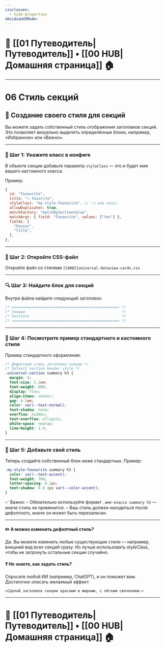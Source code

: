 ```yaml
---
cssclasses:
  - hide-properties
obsidianUIMode:
---
```


# 🧭 [[01 Путеводитель|Путеводитель]] • [[00 HUB|Домашняя страница]] 🏠

---

# **06 Стиль секций**

## 🧩 **Создание своего стиля для секций**

Вы можете задать собственный стиль отображения заголовков секций. Это позволяет визуально выделять определённые блоки, например, «Избранное» или «Важно».

---
### 🔧 Шаг 1: Укажите класс в конфиге

В объекте секции добавьте параметр `styleClass` — это и будет имя вашего кастомного класса.

Пример:

```js
{
  id: "favourite",
  title: "⭐ Favorite",
  styleClass: "my-style-favourite", // 👈 ваш класс
  allowDuplicates: true,
  matchFactory: "matchBySectionValue",
  matchArgs: { field: "Favourite", values: ["Yes"] },
  fields: [
    "Poster",
    "Title",
  ],
},
```

---
### 📁 Шаг 2: Откройте CSS-файл

Откройте файл со стилями `[CARDS]universal-dataview-cards.css`

---
### 🔍 Шаг 3: Найдите блок для секций

Внутри файла найдите следующий заголовок:

```css
/* ================================================= */
/* Секции                                            */
/* Sections                                          */
/* ================================================= */
```

---
### 📌 Шаг 4: Посмотрите пример стандартного и кастомного стиля

Пример стандартного оформления:

```css
/* Дефолтный стиль заголовка секции */
/* Default section header style */
.universal-section summary h3 {
  margin: 0;
  font-size: 1.1em;
  font-weight: 600;
  display: flex;
  align-items: center;
  gap: 0.5em;
  color: var(--text-normal);
  text-shadow: none;
  overflow: hidden;
  text-overflow: ellipsis;
  white-space: nowrap;
  line-height: 1.4;
}
```

---
### 🎨 Шаг 5: Добавьте свой стиль

Теперь создайте собственный блок ниже стандартных. Пример:

```css
.my-style-favourite summary h3 {
  color: var(--text-accent);
  font-weight: 700;
  letter-spacing: 0.2px;
  text-shadow: 0 0 4px var(--color-accent);
}
```

✅ Важно:
– Обязательно используйте формат `.имя-класса summary h3` — иначе стиль не применится.
– Ваш стиль должен находиться после дефолтного, иначе он может быть перезаписан.

---
#### ✏️ А можно изменить дефолтный стиль?
Да. Вы можете изменить любые существующие стили — например, внешний вид всех секций сразу. Но лучше использовать styleClass, чтобы не затронуть остальные секции случайно.

#### ❓ Не знаете, как задать стиль?
Спросите любой ИИ (например, ChatGPT), и он поможет вам. Достаточно описать желаемый эффект:

```text
«Сделай заголовок секции красным и жирным, с лёгким свечением.»
```

---
# 🧭 [[01 Путеводитель|Путеводитель]] • [[00 HUB|Домашняя страница]] 🏠
